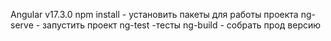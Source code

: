 Angular v17.3.0
npm install - установить пакеты для работы проекта
ng-serve - запустить проект 
ng-test -тесты
ng-build - собрать прод версию
